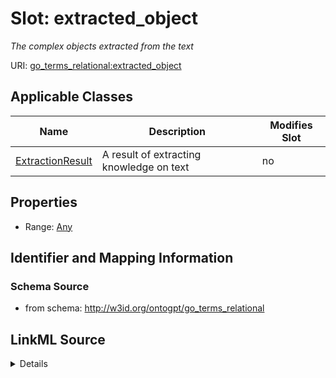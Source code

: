 

# Slot: extracted_object


_The complex objects extracted from the text_



URI: [go_terms_relational:extracted_object](http://w3id.org/ontogpt/go_terms_relationalextracted_object)



<!-- no inheritance hierarchy -->





## Applicable Classes

| Name | Description | Modifies Slot |
| --- | --- | --- |
| [ExtractionResult](ExtractionResult.md) | A result of extracting knowledge on text |  no  |







## Properties

* Range: [Any](Any.md)





## Identifier and Mapping Information







### Schema Source


* from schema: http://w3id.org/ontogpt/go_terms_relational




## LinkML Source

<details>
```yaml
name: extracted_object
description: The complex objects extracted from the text
from_schema: http://w3id.org/ontogpt/go_terms_relational
rank: 1000
alias: extracted_object
owner: ExtractionResult
domain_of:
- ExtractionResult
range: Any
inlined: true

```
</details>